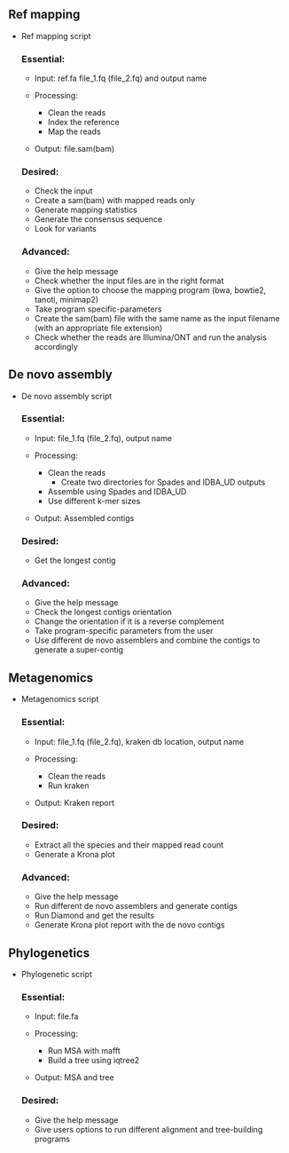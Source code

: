 ## Ref mapping

- Ref mapping script
	### Essential: 
	- Input: ref.fa file_1.fq (file_2.fq) and output name

	- Processing: 
		- Clean the reads
		- Index the reference
		- Map the reads
	- Output: file.sam(bam)
 
	  
	### Desired: 
	- Check the input
	- Create a sam(bam) with mapped reads only
	- Generate mapping statistics
	- Generate the consensus sequence
	- Look for variants


	### Advanced:
	- Give the help message
	- Check whether the input files are in the right format
	- Give the option to choose the mapping program (bwa, bowtie2, tanoti, minimap2)
 	- Take program specific-parameters
	- Create the sam(bam) file with the same name as the input filename (with an appropriate file extension)
	- Check whether the reads are Illumina/ONT and run the analysis accordingly


## De novo assembly 

- De novo assembly script
	### Essential: 
	- Input: file_1.fq (file_2.fq), output name

	- Processing: 
		- Clean the reads
    		- Create two directories for Spades and IDBA_UD outputs
		- Assemble using Spades and IDBA_UD
		- Use different k-mer sizes
    
	- Output: Assembled contigs
 
	  
	### Desired: 
	- Get the longest contig


	### Advanced:
	- Give the help message
	- Check the longest contigs orientation
	- Change the orientation if it is a reverse complement
	- Take program-specific parameters from the user
	- Use different de novo assemblers and combine the contigs to generate a super-contig


## Metagenomics 

- Metagenomics script
	### Essential: 
	- Input: file_1.fq (file_2.fq), kraken db location, output name

	- Processing: 
		- Clean the reads
		- Run kraken
    
	- Output: Kraken report
 
	  
	### Desired: 
	- Extract all the species and their mapped read count
	- Generate a Krona plot


	### Advanced:
	- Give the help message
	- Run different de novo assemblers and generate contigs
	- Run Diamond and get the results
	- Generate Krona plot report with the de novo contigs


## Phylogenetics 

- Phylogenetic script
	### Essential: 
	- Input: file.fa

	- Processing: 
		- Run MSA with mafft
		- Build a tree using iqtree2
    
	- Output: MSA and tree
 
	### Desired:
	- Give the help message
	- Give users options to run different alignment and tree-building programs
